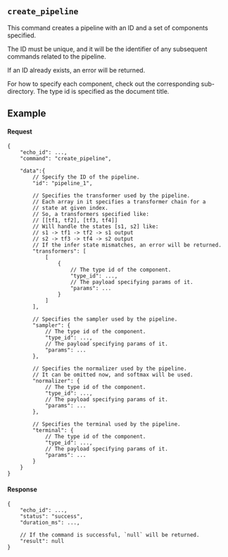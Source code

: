 #

## `create_pipeline`

This command creates a pipeline with an ID and a set of components specified.

The ID must be unique, and it will be the identifier of any subsequent commands related to the pipeline.

If an ID already exists, an error will be returned.

For how to specify each component, check out the corresponding sub-directory. The type id is specified as the document title.

## Example

#### Request

```jsonc
{
    "echo_id": ...,
    "command": "create_pipeline",
    
    "data":{
        // Specify the ID of the pipeline.
        "id": "pipeline_1",

        // Specifies the transformer used by the pipeline.
        // Each array in it specifies a transformer chain for a
        // state at given index.
        // So, a transformers specified like:
        // [[tf1, tf2], [tf3, tf4]]
        // Will handle the states [s1, s2] like:
        // s1 -> tf1 -> tf2 -> s1 output
        // s2 -> tf3 -> tf4 -> s2 output
        // If the infer state mismatches, an error will be returned.
        "transformers": [
            [
                {
                    // The type id of the component.
                    "type_id": ...,
                    // The payload specifying params of it.
                    "params": ...
                }
            ]
        ],

        // Specifies the sampler used by the pipeline.
        "sampler": {
            // The type id of the component.
            "type_id": ...,
            // The payload specifying params of it.
            "params": ...
        },

        // Specifies the normalizer used by the pipeline.
        // It can be omitted now, and softmax will be used.
        "normalizer": {
            // The type id of the component.
            "type_id": ...,
            // The payload specifying params of it.
            "params": ...
        },

        // Specifies the terminal used by the pipeline.
        "terminal": {
            // The type id of the component.
            "type_id": ...,
            // The payload specifying params of it.
            "params": ...
        }
    }
}
```

#### Response

```jsonc
{
    "echo_id": ...,
    "status": "success",
    "duration_ms": ...,

    // If the command is successful, `null` will be returned.
    "result": null
}
```
